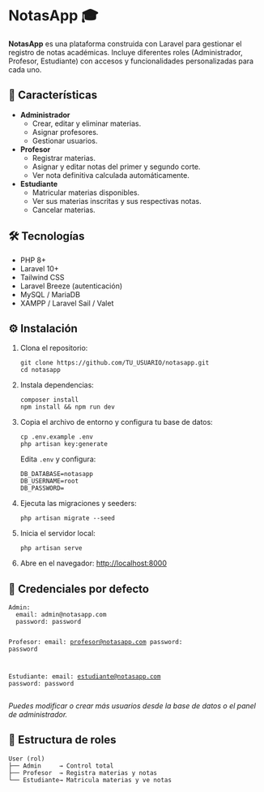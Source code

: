 <h1>NotasApp 🎓</h1>

<p><strong>NotasApp</strong> es una plataforma construida con Laravel para gestionar el registro de notas académicas. Incluye diferentes roles (Administrador, Profesor, Estudiante) con accesos y funcionalidades personalizadas para cada uno.</p>

<h2>🚀 Características</h2>
<ul>
  <li><strong>Administrador</strong>
    <ul>
      <li>Crear, editar y eliminar materias.</li>
      <li>Asignar profesores.</li>
      <li>Gestionar usuarios.</li>
    </ul>
  </li>
  <li><strong>Profesor</strong>
    <ul>
      <li>Registrar materias.</li>
      <li>Asignar y editar notas del primer y segundo corte.</li>
      <li>Ver nota definitiva calculada automáticamente.</li>
    </ul>
  </li>
  <li><strong>Estudiante</strong>
    <ul>
      <li>Matricular materias disponibles.</li>
      <li>Ver sus materias inscritas y sus respectivas notas.</li>
      <li>Cancelar materias.</li>
    </ul>
  </li>
</ul>

<h2>🛠 Tecnologías</h2>
<ul>
  <li>PHP 8+</li>
  <li>Laravel 10+</li>
  <li>Tailwind CSS</li>
  <li>Laravel Breeze (autenticación)</li>
  <li>MySQL / MariaDB</li>
  <li>XAMPP / Laravel Sail / Valet</li>
</ul>

<h2>⚙️ Instalación</h2>
<ol>
  <li>Clona el repositorio:
    <pre><code>git clone https://github.com/TU_USUARIO/notasapp.git
cd notasapp</code></pre>
  </li>
  <li>Instala dependencias:
    <pre><code>composer install
npm install &amp;&amp; npm run dev</code></pre>
  </li>
  <li>Copia el archivo de entorno y configura tu base de datos:
    <pre><code>cp .env.example .env
php artisan key:generate</code></pre>
    <p>Edita <code>.env</code> y configura:</p>
    <pre><code>DB_DATABASE=notasapp
DB_USERNAME=root
DB_PASSWORD=</code></pre>
  </li>
  <li>Ejecuta las migraciones y seeders:
    <pre><code>php artisan migrate --seed</code></pre>
  </li>
  <li>Inicia el servidor local:
    <pre><code>php artisan serve</code></pre>
  </li>
  <li>Abre en el navegador: <a href="http://localhost:8000">http://localhost:8000</a></li>
</ol>

<h2>🔑 Credenciales por defecto</h2>
<pre><code>Admin:
  email: admin@notasapp.com
  password: password

Profesor:
  email: profesor@notasapp.com
  password: password

Estudiante:
  email: estudiante@notasapp.com
  password: password
</code></pre>
<p><em>Puedes modificar o crear más usuarios desde la base de datos o el panel de administrador.</em></p>

<h2>🧩 Estructura de roles</h2>
<pre><code>User (rol)
├── Admin     → Control total
├── Profesor  → Registra materias y notas
└── Estudiante→ Matricula materias y ve notas
</code></pre>


